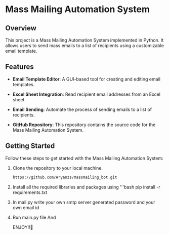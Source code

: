 # Mass Mailing Automation System

## Overview

This project is a Mass Mailing Automation System implemented in Python. It allows users to send mass emails to a list of recipients using a customizable email template.

## Features

- **Email Template Editor**: A GUI-based tool for creating and editing email templates.

- **Excel Sheet Integration**: Read recipient email addresses from an Excel sheet.

- **Email Sending**: Automate the process of sending emails to a list of recipients.

- **GitHub Repository**: This repository contains the source code for the Mass Mailing Automation System.

## Getting Started

Follow these steps to get started with the Mass Mailing Automation System:

1. Clone the repository to your local machine.
   ```bash
   https://github.com/Aryanzs/massmailing_bot.git

2. Install all the required libraries and packages using
   '''bash
   pip install -r requirements.txt
   
3. In mail.py write your own smtp server generated password and your own email id

4. Run main.py file And

   ENJOY!!🤗
   
